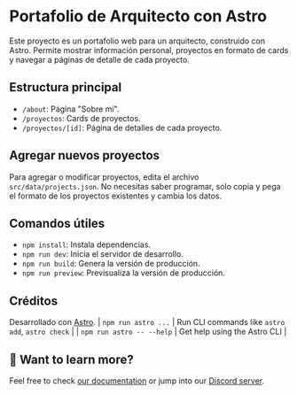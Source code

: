 # Portafolio de Arquitecto con Astro

Este proyecto es un portafolio web para un arquitecto, construido con Astro. Permite mostrar información personal, proyectos en formato de cards y navegar a páginas de detalle de cada proyecto.

## Estructura principal

- `/about`: Página "Sobre mí".
- `/proyectos`: Cards de proyectos.
- `/proyectos/[id]`: Página de detalles de cada proyecto.

## Agregar nuevos proyectos

Para agregar o modificar proyectos, edita el archivo `src/data/projects.json`. No necesitas saber programar, solo copia y pega el formato de los proyectos existentes y cambia los datos.

## Comandos útiles

- `npm install`: Instala dependencias.
- `npm run dev`: Inicia el servidor de desarrollo.
- `npm run build`: Genera la versión de producción.
- `npm run preview`: Previsualiza la versión de producción.

## Créditos

Desarrollado con [Astro](https://astro.build/).
| `npm run astro ...` | Run CLI commands like `astro add`, `astro check` |
| `npm run astro -- --help` | Get help using the Astro CLI |

## 👀 Want to learn more?

Feel free to check [our documentation](https://docs.astro.build) or jump into our [Discord server](https://astro.build/chat).
